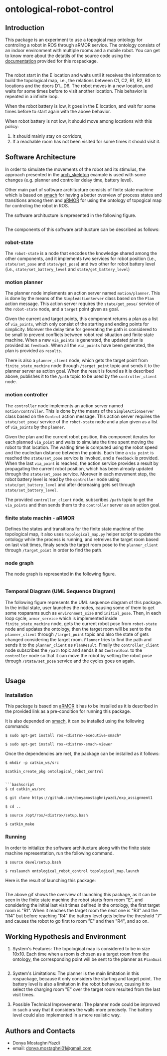 # ontological-robot-control

## Introduction
This package is an experiment to use a topogical map ontology for controling a robot in ROS through aRMOR service. The ontology consists of an indoor 
environment with multiple rooms and a mobile robot. You can get to know more about the detatils of the source code using the 
[documentation](https://github.com/donyamostaghniyazdi/exp_assignment1) provided for this rospackage.

<p align="center">
<img src="">
</p>

The robot start in the E location and waits until it receives the information to build the
topological map, i.e., the relations between C1, C2, R1, R2, R3 locations and the doors D1...D6.
The robot moves in a new location, and waits for some times before to visit another location. This
behavior is repeated in a infinite loop. 

When the robot battery is low, it goes in the E
location, and wait for some times before to start again with the above behavior.

When robot battery is not low, it should move among locations with this policy:

1. It should mainly stay on corridors,
2. If a reachable room has not been visited for some times it should visit it.

## Software Architecture
In order to simulate the movements of the robot and its stimulus, the approach presented in the 
[arch_skeleton](https://github.com/buoncubi/arch_skeleton) example is used with some changes
(e.g. planner and controller delay time, battery level).

Other main part of software architucture consists of finite state machine which is based on [smach](http://wiki.ros.org/smach) for having a better 
overview of process states and transitions among them and [aRMOR](https://github.com/EmaroLab/armor)
for using the ontology of topogical map for controling the robot in ROS.

The software architucture is represented in the following figure.

<p align="center">
<img src="">
</p>

The components of this software architucture can be described as follows:

### robot-state
The ``robot-state`` is a node that encodes the knowledge shared among the other components,
and it implements two services for robot position (i.e., ``state/set_pose`` and ``state/get_pose``) 
and two other for robot battery level (i.e., ``state/set_battery_level`` and ``state/get_battery_level``)

### motion planner
The planner node implements an action server named ``motion/planner``. This is done by the means of the 
``SimpleActionServer`` class based on the ``Plan`` action message. This action server requires the ``state/get_pose/`` 
service of the ``robot-state`` node, and a ``target`` point given as goal.

Given the current and target points, this component returns a plan as a list of ``via_points``, which only 
consist of the starting and ending points for simplicity. Morever the delay time for generating the path
is considered to be small to prevent conflicts between robot real situation and finite state machine.
When a new ``via_points`` is generated, the updated plan is provided as ``feedback``. When all the 
``via_points`` have been generated, the plan is provided as ``results``.

There is also a ``planner_client`` node, which gets the target point from ``finite_state_machine`` node
through ``/target_point`` topic and sends it to the planner server as action goal. When the result is found
as it is described above, publishes it to the ``/path`` topic to be used by the ``controller_client`` node.

### motion controller
The ``controller`` node implements an action server named ``motion/controller``. This is done by the means of the 
``SimpleActionServer`` class based on the ``Control`` action message. This action server requires the 
``state/set_pose/`` service of the ``robot-state`` node and a plan given as a list of ``via_points`` by the 
``planner``. 

Given the plan and the current robot position, this component iterates for each planned ``via_point`` and 
waits to simulate the time spent moving the robot to that location. The waiting time is computed using the 
robot speed and the eucledian distance between the points. Each time a ``via_point`` is reached the 
``state/set_pose`` service is invoked, and a ``feedback`` is provided. When the last ``via_point`` is reached, 
the action service provides a result by propagating the current robot position, which has been already updated 
through the ``state/set_pose`` service. Morever in each movement step, the robot battery level is read by the
``controller`` node using ``state/get_battery_level`` and after decreasing gets set through ``state/set_battery_level``.

The provided ``controller_client`` node, subscribes ``/path`` topic to get the ``via_points`` and then sends them
to the ``controller`` server as an action goal.

### finite state machin - aRMOR
Defines the states and transitions for the finite state machine of the topological map, it also 
uses ``topological_map.py`` helper script to update the ontology while the process is running, and 
retreives the target room based on last visit times, finaly sends the target room pose to the 
``planner_client`` through ``/target_point`` in order to find the path.

### node graph
The node graph is represented in the following figure.

<p align="center">
<img src="">
</p>

### Temporal Diagram (UML Sequence Diagram)
The following figure represents the UML sequence diagram of this package. In the initial state, user launches the nodes, causing some of them
to get some rosparams such as ``environment_size`` and ``initial_pose``. Then, in each loop cycle, ``armor_service`` which is implemented inside
``finite_state_machine`` node, gets the current robot pose from ``robot-state`` node and updates the ontology, then the target room will be sent to the ``planner_client`` through ``/target_point`` topic and also the state of gets changed considering the target room. ``Planner`` tries to find the path and 
sends it to the ``planner_client`` as ``PlanResult``. Finally the ``controller_client`` node subscribes the ``/path`` topic and sends it as ``ControlGoal`` to the ``controller`` node so that it can move the robot by setting the robot pose through ``/state/set_pose`` service and the cycles goes on again.

<p align="center">
<img src="">
</p>

## Usage
### Installation
This package is based on [aRMOR](https://github.com/EmaroLab/armor) it has to be installed as it is described
in the provided link as a pre-condition for running this package.

It is also depended on [smach](http://wiki.ros.org/smach), it can be installed using the following commands:

```bashscript
$ sudo apt-get install ros-<distro>-executive-smach*
```
```bashscript
$ sudo apt-get install ros-<distro>-smach-viewer
```

Once the dependencies are met, the package can be installed as it follows:

```bashscript
$ mkdir -p catkin_ws/src
```
```bashscript
$catkin_create_pkg ontological_robot_control


```bashscript
$ cd catkin_ws/src
```
```bashscript
$ git clone https://github.com/donyamostaghniyazdi/exp_assignment1
```
```bashscript
$ cd ..
```
```bashscript
$ source /opt/ros/<distro>/setup.bash
```
```bashscript
$ catkin_make
```

### Running
In order to initialize the software architucture along with the finite state machine representation, run the following command.

```bashscript
$ source devel/setup.bash
```
```bashscript
$ roslaunch ontological_robot_control topological_map.launch
```

Here is the result of launching this package:

<p align="center">
<img src="">
</p>

The above gif shows the overview of launching this package, as it can be seen in the finite state machine the robot starts from room "E", and 
considering the initial last visit times defined in the ontology, the first target room is "R1". When it reaches the target room the next one 
is "R3" and the "R4" but before reaching "R4" the battery level gets below the threshold "7" and causes the robot to go first to room "E" and then 
"R4", and so on.

## Working Hypothesis and Environment

1. System's Features: The topological map is considered to be in size 10x10. Each time when a room is chosen as a target room from the ontology, the corresponding point will be sent to the planner as ``PlanGoal``

<p align="center">
<img src="">
</p>

2. System's Limitations: The planner is the main limitation in this rospackage, because it only considers the starting and target point. The battery level is also a limitation in the robot behaviour, causing it to select the charging room "E" over the target room resulted from the last visit times.

3. Possible Technical Improvements: The planner node could be improved in such a way that it considers the walls more precisely. The battery level could also implemented in a more realistic way.

## Authors and Contacts
- Donya MostaghniYazdi
- email: donya.mostaghni01@gmail.com
